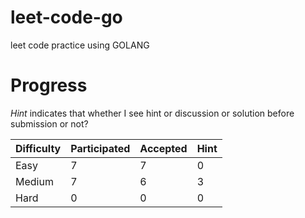 # leet-code-go
leet code practice using GOLANG

# Progress

*Hint* indicates that whether I see hint or discussion or solution before submission or not?

| Difficulty  | Participated | Accepted | Hint |
|-------------|-----------|----------|------|
| Easy        | 7         | 7        | 0    |
| Medium      | 7         | 6        | 3    |
| Hard        | 0         | 0        | 0    |